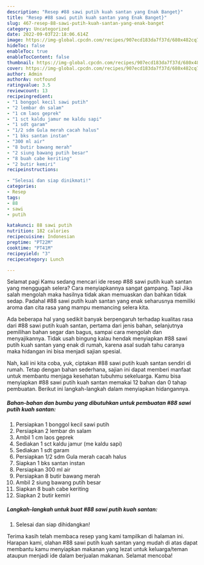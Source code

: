 ```yaml
---
description: "Resep #88 sawi putih kuah santan yang Enak Banget}"
title: "Resep #88 sawi putih kuah santan yang Enak Banget}"
slug: 467-resep-88-sawi-putih-kuah-santan-yang-enak-banget
category: Uncategorized
date: 2022-09-03T22:18:06.614Z
image: https://img-global.cpcdn.com/recipes/907ecd183da7f37d/680x482cq70/88-sawi-putih-kuah-santan-foto-resep-utama.jpg
hideToc: false
enableToc: true
enableTocContent: false
thumbnail: https://img-global.cpcdn.com/recipes/907ecd183da7f37d/680x482cq70/88-sawi-putih-kuah-santan-foto-resep-utama.jpg
cover: https://img-global.cpcdn.com/recipes/907ecd183da7f37d/680x482cq70/88-sawi-putih-kuah-santan-foto-resep-utama.jpg
author: Admin
authorAv: notfound
ratingvalue: 3.5
reviewcount: 13
recipeingredient:
- "1 bonggol kecil sawi putih"
- "2 lembar dn salam"
- "1 cm laos geprek"
- "1 sct kaldu jamur me kaldu sapi"
- "1 sdt garam"
- "1/2 sdm Gula merah cacah halus"
- "1 bks santan instan"
- "300 ml air"
- "8 butir bawang merah"
- "2 siung bawang putih besar"
- "8 buah cabe keriting"
- "2 butir kemiri"
recipeinstructions:

- "Selesai dan siap dinikmati!"
categories:
- Resep
tags:
- 88
- sawi
- putih

katakunci: 88 sawi putih 
nutrition: 182 calories
recipecuisine: Indonesian
preptime: "PT22M"
cooktime: "PT41M"
recipeyield: "3"
recipecategory: Lunch

---
```



Selamat pagi Kamu sedang mencari ide resep #88 sawi putih kuah santan yang menggugah selera? Cara menyiapkannya sangat gampang. Tapi Jika salah mengolah maka hasilnya tidak akan memuaskan dan bahkan tidak sedap. Padahal #88 sawi putih kuah santan yang enak seharusnya memiliki aroma dan cita rasa yang mampu memancing selera kita.


Ada beberapa hal yang sedikit banyak berpengaruh terhadap kualitas rasa dari #88 sawi putih kuah santan, pertama dari jenis bahan, selanjutnya pemilihan bahan segar dan bagus, sampai cara mengolah dan menyajikannya. Tidak usah bingung kalau hendak menyiapkan #88 sawi putih kuah santan yang enak di rumah, karena asal sudah tahu caranya maka hidangan ini bisa menjadi sajian spesial.




Nah, kali ini kita coba, yuk, ciptakan #88 sawi putih kuah santan sendiri di rumah. Tetap dengan bahan sederhana, sajian ini dapat memberi manfaat untuk membantu menjaga kesehatan tubuhmu sekeluarga. Kamu bisa menyiapkan #88 sawi putih kuah santan memakai 12 bahan dan 0 tahap pembuatan. Berikut ini langkah-langkah dalam menyiapkan hidangannya.

<!--inarticleads1-->

##### Bahan-bahan dan bumbu yang dibutuhkan untuk pembuatan #88 sawi putih kuah santan:

1. Persiapkan 1 bonggol kecil sawi putih
1. Persiapkan 2 lembar dn salam
1. Ambil 1 cm laos geprek
1. Sediakan 1 sct kaldu jamur (me kaldu sapi)
1. Sediakan 1 sdt garam
1. Persiapkan 1/2 sdm Gula merah cacah halus
1. Siapkan 1 bks santan instan
1. Persiapkan 300 ml air
1. Persiapkan 8 butir bawang merah
1. Ambil 2 siung bawang putih besar
1. Siapkan 8 buah cabe keriting
1. Siapkan 2 butir kemiri




<!--inarticleads2-->

##### Langkah-langkah untuk buat #88 sawi putih kuah santan:


1. Selesai dan siap dihidangkan!



Terima kasih telah membaca resep yang kami tampilkan di halaman ini. Harapan kami, olahan #88 sawi putih kuah santan yang mudah di atas dapat membantu kamu menyiapkan makanan yang lezat untuk keluarga/teman ataupun menjadi ide dalam berjualan makanan. Selamat mencoba!
